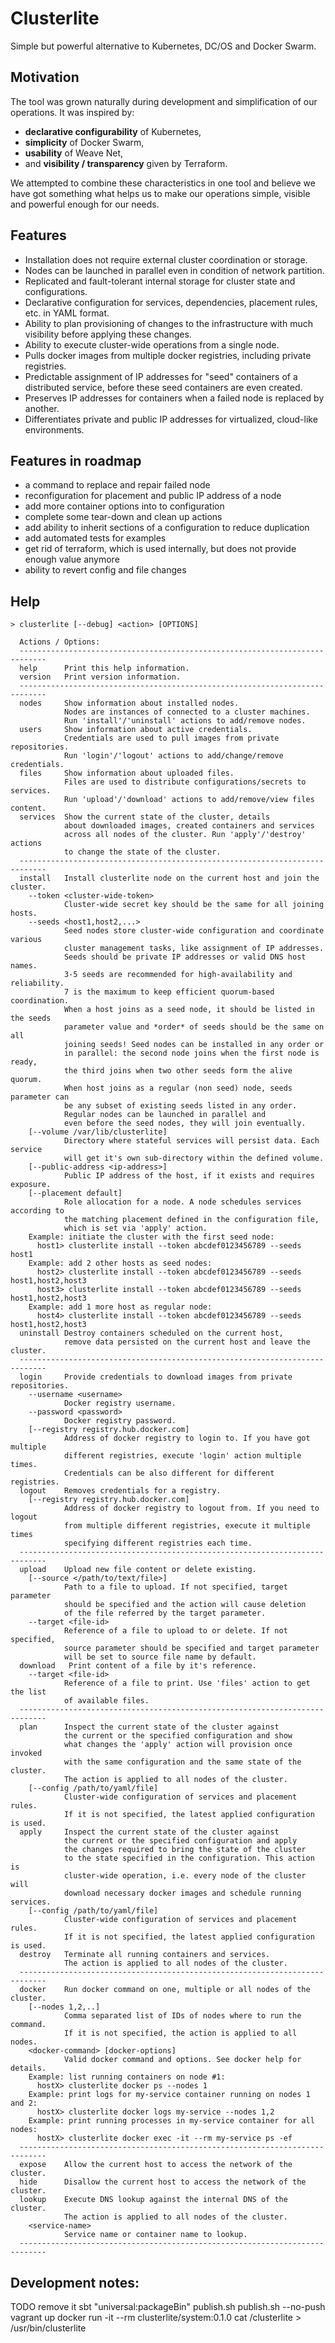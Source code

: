 # Clusterlite
Simple but powerful alternative to Kubernetes, DC/OS and Docker Swarm.

## Motivation
The tool was grown naturally during development and simplification
of our operations. It was inspired by:
  - **declarative configurability** of Kubernetes,
  - **simplicity** of Docker Swarm,
  - **usability** of Weave Net,
  - and **visibility / transparency** given by Terraform.

We attempted to combine these characteristics in one tool
and believe we have got something what helps us to make
our operations simple, visible and powerful enough for our needs.

## Features

  - Installation does not require external cluster coordination or storage.
  - Nodes can be launched in parallel even in condition of network partition.
  - Replicated and fault-tolerant internal storage for cluster state and configurations.
  - Declarative configuration for services, dependencies, placement rules, etc. in YAML format.
  - Ability to plan provisioning of changes to the infrastructure with much visibility
  before applying these changes.
  - Ability to execute cluster-wide operations from a single node.
  - Pulls docker images from multiple docker registries, including private registries.
  - Predictable assignment of IP addresses for "seed" containers of a distributed service,
  before these seed containers are even created.
  - Preserves IP addresses for containers when a failed node is replaced by another.
  - Differentiates private and public IP addresses for virtualized, cloud-like environments.

## Features in roadmap
  - a command to replace and repair failed node
  - reconfiguration for placement and public IP address of a node
  - add more container options into to configuration
  - complete some tear-down and clean up actions
  - add ability to inherit sections of a configuration to reduce duplication
  - add automated tests for examples
  - get rid of terraform, which is used internally, but does not provide enough value anymore
  - ability to revert config and file changes
## Help

```
> clusterlite [--debug] <action> [OPTIONS]

  Actions / Options:
  ----------------------------------------------------------------------------
  help      Print this help information.
  version   Print version information.
  ----------------------------------------------------------------------------
  nodes     Show information about installed nodes.
            Nodes are instances of connected to a cluster machines.
            Run 'install'/'uninstall' actions to add/remove nodes.
  users     Show information about active credentials.
            Credentials are used to pull images from private repositories.
            Run 'login'/'logout' actions to add/change/remove credentials.
  files     Show information about uploaded files.
            Files are used to distribute configurations/secrets to services.
            Run 'upload'/'download' actions to add/remove/view files content.
  services  Show the current state of the cluster, details
            about downloaded images, created containers and services
            across all nodes of the cluster. Run 'apply'/'destroy' actions
            to change the state of the cluster.
  ----------------------------------------------------------------------------
  install   Install clusterlite node on the current host and join the cluster.
    --token <cluster-wide-token>
            Cluster-wide secret key should be the same for all joining hosts.
    --seeds <host1,host2,...>
            Seed nodes store cluster-wide configuration and coordinate various
            cluster management tasks, like assignment of IP addresses.
            Seeds should be private IP addresses or valid DNS host names.
            3-5 seeds are recommended for high-availability and reliability.
            7 is the maximum to keep efficient quorum-based coordination.
            When a host joins as a seed node, it should be listed in the seeds
            parameter value and *order* of seeds should be the same on all
            joining seeds! Seed nodes can be installed in any order or
            in parallel: the second node joins when the first node is ready,
            the third joins when two other seeds form the alive quorum.
            When host joins as a regular (non seed) node, seeds parameter can
            be any subset of existing seeds listed in any order.
            Regular nodes can be launched in parallel and
            even before the seed nodes, they will join eventually.
    [--volume /var/lib/clusterlite]
            Directory where stateful services will persist data. Each service
            will get it's own sub-directory within the defined volume.
    [--public-address <ip-address>]
            Public IP address of the host, if it exists and requires exposure.
    [--placement default]
            Role allocation for a node. A node schedules services according to
            the matching placement defined in the configuration file,
            which is set via 'apply' action.
    Example: initiate the cluster with the first seed node:
      host1> clusterlite install --token abcdef0123456789 --seeds host1
    Example: add 2 other hosts as seed nodes:
      host2> clusterlite install --token abcdef0123456789 --seeds host1,host2,host3
      host3> clusterlite install --token abcdef0123456789 --seeds host1,host2,host3
    Example: add 1 more host as regular node:
      host4> clusterlite install --token abcdef0123456789 --seeds host1,host2,host3
  uninstall Destroy containers scheduled on the current host,
            remove data persisted on the current host and leave the cluster.
  ----------------------------------------------------------------------------
  login     Provide credentials to download images from private repositories.
    --username <username>
            Docker registry username.
    --password <password>
            Docker registry password.
    [--registry registry.hub.docker.com]
            Address of docker registry to login to. If you have got multiple
            different registries, execute 'login' action multiple times.
            Credentials can be also different for different registries.
  logout    Removes credentials for a registry.
    [--registry registry.hub.docker.com]
            Address of docker registry to logout from. If you need to logout
            from multiple different registries, execute it multiple times
            specifying different registries each time.
  ----------------------------------------------------------------------------
  upload    Upload new file content or delete existing.
    [--source </path/to/text/file>]
            Path to a file to upload. If not specified, target parameter
            should be specified and the action will cause deletion
            of the file referred by the target parameter.
    --target <file-id>
            Reference of a file to upload to or delete. If not specified,
            source parameter should be specified and target parameter
            will be set to source file name by default.
  download   Print content of a file by it's reference.
    --target <file-id>
            Reference of a file to print. Use 'files' action to get the list
            of available files.
  ----------------------------------------------------------------------------
  plan      Inspect the current state of the cluster against
            the current or the specified configuration and show
            what changes the 'apply' action will provision once invoked
            with the same configuration and the same state of the cluster.
            The action is applied to all nodes of the cluster.
    [--config /path/to/yaml/file]
            Cluster-wide configuration of services and placement rules.
            If it is not specified, the latest applied configuration is used.
  apply     Inspect the current state of the cluster against
            the current or the specified configuration and apply
            the changes required to bring the state of the cluster
            to the state specified in the configuration. This action is
            cluster-wide operation, i.e. every node of the cluster will
            download necessary docker images and schedule running services.
    [--config /path/to/yaml/file]
            Cluster-wide configuration of services and placement rules.
            If it is not specified, the latest applied configuration is used.
  destroy   Terminate all running containers and services.
            The action is applied to all nodes of the cluster.
  ----------------------------------------------------------------------------
  docker    Run docker command on one, multiple or all nodes of the cluster.
    [--nodes 1,2,..]
            Comma separated list of IDs of nodes where to run the command.
            If it is not specified, the action is applied to all nodes.
    <docker-command> [docker-options]
            Valid docker command and options. See docker help for details.
    Example: list running containers on node #1:
      hostX> clusterlite docker ps --nodes 1
    Example: print logs for my-service container running on nodes 1 and 2:
      hostX> clusterlite docker logs my-service --nodes 1,2
    Example: print running processes in my-service container for all nodes:
      hostX> clusterlite docker exec -it --rm my-service ps -ef
  ----------------------------------------------------------------------------
  expose    Allow the current host to access the network of the cluster.
  hide      Disallow the current host to access the network of the cluster.
  lookup    Execute DNS lookup against the internal DNS of the cluster.
            The action is applied to all nodes of the cluster.
    <service-name>
            Service name or container name to lookup.
  ----------------------------------------------------------------------------
```

## Development notes:
TODO remove it
sbt "universal:packageBin"
publish.sh
publish.sh --no-push
vagrant up
docker run -it --rm clusterlite/system:0.1.0 cat /clusterlite > /usr/bin/clusterlite
